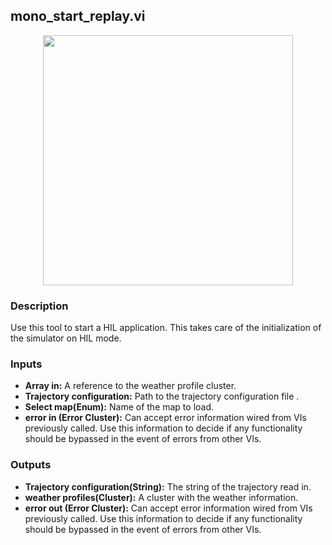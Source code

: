 ## mono_start_replay.vi
<p align="center">
<img src="https://github.com/monoDriveIO/documentation/blob/master/WikiPhotos/LV_client/tools/mono__start__replayc.png" 
width="400"/>
</p>

### Description 
Use this tool to start a HIL application. This takes care of the initialization of the simulator on HIL mode. 

### Inputs
- **Array in:** A reference to the weather profile cluster.
- **Trajectory configuration:** Path to the trajectory configuration file .
- **Select map(Enum):** Name of the map to load.
- **error in (Error Cluster):** Can accept error information wired from VIs previously called. Use this information to decide if any functionality should be bypassed in the event of errors from other VIs.


### Outputs
- **Trajectory configuration(String):** The string of the trajectory read in.
- **weather profiles(Cluster):** A cluster with the weather information.
- **error out (Error Cluster):** Can accept error information wired from VIs previously called. Use this information to decide if any functionality should be bypassed in the event of errors from other VIs.
